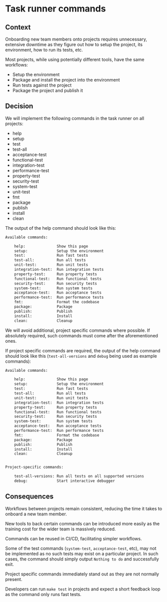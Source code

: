 # Task runner commands

## Context
Onboarding new team members onto projects requires unnecessary, extensive downtime as they figure out how to setup the project, its environment, how to run its tests, etc.

Most projects, while using potentially different tools, have the same workflows:
 - Setup the environment
 - Package and install the project into the environment
 - Run tests against the project
 - Package the project and publish it

## Decision
We will implement the following commands in the task runner on all projects:
- help
- setup
- test
- test-all
- acceptance-test
- functional-test
- integration-test
- performance-test
- property-test
- security-test
- system-test
- unit-test
- fmt
- package
- publish
- install
- clean

The output of the help command should look like this:
```sh
Available commands:

    help:              Show this page
    setup:             Setup the environment
    test:              Run fast tests
    test-all:          Run all tests
    unit-test:         Run unit tests
    integration-test:  Run integration tests
    property-test:     Run property tests
    functional-test:   Run functional tests
    security-test:     Run security tests
    system-test:       Run system tests
    acceptance-test:   Run acceptance tests
    performance-test:  Run performance tests
    fmt:               Format the codebase
    package:           Package
    publish:           Publish
    install:           Install
    clean:             Cleanup
```

We will avoid additional, project specific commands where possible. If absolutely required, such commands must come after the aforementioned ones.

If project specific commands are required, the output of the help command should look like this (`test-all-versions` and `debug` being used as example commands):
```sh
Available commands:

    help:              Show this page
    setup:             Setup the environment
    test:              Run fast tests
    test-all:          Run all tests
    unit-test:         Run unit tests
    integration-test:  Run integration tests
    property-test:     Run property tests
    functional-test:   Run functional tests
    security-test:     Run security tests
    system-test:       Run system tests
    acceptance-test:   Run acceptance tests
    performance-test:  Run performance tests
    fmt:               Format the codebase
    package:           Package
    publish:           Publish
    install:           Install
    clean:             Cleanup


Project-specific commands:

    test-all-versions: Run all tests on all supported versions
    debug:             Start interactive debugger
```

## Consequences
Workflows between projects remain consistent, reducing the time it takes to onboard a new team member.

New tools to back certain commands can be introduced more easily as the training cost for the wider team is massively reduced.

Commands can be reused in CI/CD, facilitating simpler workflows.

Some of the test commands (`system-test`, `acceptance-test`, etc), may not be implemented as no such tests may exist on a particular project. In such cases, the command should simply output `Nothing to do` and successfully exit.

Project specific commands immediately stand out as they are not normally present.

Developers can run `make test` in projects and expect a short feedback loop as the command only runs fast tests.
